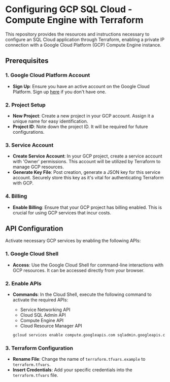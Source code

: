 # Configuring GCP SQL Cloud - Compute Engine with Terraform

This repository provides the resources and instructions necessary to configure an SQL Cloud application through Terraform, enabling a private IP connection with a Google Cloud Platform (GCP) Compute Engine instance.

## Prerequisites

### 1. Google Cloud Platform Account

- **Sign Up**: Ensure you have an active account on the Google Cloud Platform. Sign up [here](https://cloud.google.com/) if you don't have one.

### 2. Project Setup

- **New Project**: Create a new project in your GCP account. Assign it a unique name for easy identification.
- **Project ID**: Note down the project ID. It will be required for future configurations.

### 3. Service Account

- **Create Service Account**: In your GCP project, create a service account with 'Owner' permissions. This account will be utilized by Terraform to manage GCP resources.
- **Generate Key File**: Post creation, generate a JSON key for this service account. Securely store this key as it's vital for authenticating Terraform with GCP.

### 4. Billing

- **Enable Billing**: Ensure that your GCP project has billing enabled. This is crucial for using GCP services that incur costs.

## API Configuration

Activate necessary GCP services by enabling the following APIs:

### 1. Google Cloud Shell

- **Access**: Use the Google Cloud Shell for command-line interactions with GCP resources. It can be accessed directly from your browser.

### 2. Enable APIs

- **Commands**: In the Cloud Shell, execute the following command to activate the required APIs:

  - Service Networking API
  - Cloud SQL Admin API
  - Compute Engine API
  - Cloud Resource Manager API

  ```bash
  gcloud services enable compute.googleapis.com sqladmin.googleapis.com servicenetworking.googleapis.com
  ```

### 3. Terraform Configuration

- **Rename File**: Change the name of `terraform.tfvars.example` to `terraform.tfvars`.
- **Insert Credentials**: Add your specific credentials into the `terraform.tfvars` file.
